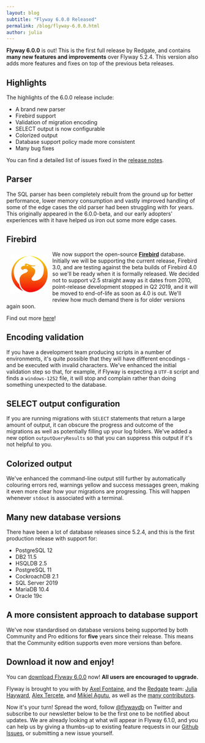 ```yaml
---
layout: blog
subtitle: "Flyway 6.0.0 Released"
permalink: /blog/flyway-6.0.0.html
author: julia
---
```

**Flyway 6.0.0** is out! This is the first full release by Redgate, and contains **many new features and
improvements** over Flyway 5.2.4. This version also adds more features and fixes on top of the previous beta releases.  

## Highlights

The highlights of the 6.0.0 release include:

- A brand new parser
- Firebird support
- Validation of migration encoding
- SELECT output is now configurable
- Colorized output
- Database support policy made more consistent
- Many bug fixes

You can find a detailed list of issues fixed in the [release notes](/documentation/releaseNotes#6.0.0).

## Parser

The SQL parser has been completely rebuilt from the ground up for better performance, lower memory consumption and 
vastly improved handling of some of the edge cases the old parser had been struggling with for years. This 
originally appeared in the 6.0.0-beta, and our early adopters' experiences with it have helped us iron out
some more edge cases.

## Firebird

<img src="/assets/posts/flyway-6.0.0/firebird.jpg" style="float: left; height: 100px; margin: 10px;"> We now support the 
open-source [**Firebird**](https://firebirdsql.org/en/start/) database. Initially we will be supporting 
the current release, Firebird 3.0, and are testing against the beta builds of Firebird 4.0 so we'll be ready
when it is formally released. We decided not 
to support v2.5 straight away as it dates from 2010, point-release development stopped in Q2 2019, and
it will be moved to end-of-life as soon as 4.0 is out. We'll review how much demand there is
for older versions again soon. 

Find out more [here](/documentation/database/firebird)!


## Encoding validation

If you have a development team producing scripts in a number of environments, it's quite possible that they
will have different encodings - and be executed with invalid characters. We've enhanced the initial validation
step so that, for example, if Flyway is expecting a `UTF-8` script and finds a `windows-1252` file, it will
stop and complain rather than doing something unexpected to the database. 

## SELECT output configuration

If you are running migrations with `SELECT` statements that return a large amount of output, it can obscure the
progress and outcome of the migrations as well as potentially filling up your log folders. We've added a new 
option `outputQueryResults` so that you can suppress this output if it's not helpful to you.

## Colorized output

We've enhanced the command-line output still further by automatically colouring errors red, warnings yellow
and success messages green, making it even more clear how your migrations are progressing. This will happen
whenever `stdout` is associated with a terminal.

## Many new database versions

There have been a lot of database releases since 5.2.4, and this is the first production release with support for:

- PostgreSQL 12 
- DB2 11.5 
- HSQLDB 2.5 
- PostgreSQL 11 
- CockroachDB 2.1 
- SQL Server 2019 
- MariaDB 10.4 
- Oracle 19c 

## A more consistent approach to database support

We've now standardised on database versions being supported by both Community and Pro editions for **five** years
since their release. This means that the Community edition supports even more versions than before. 

## Download it now and enjoy!

You can [download Flyway 6.0.0](/download) now! **All users are encouraged to upgrade.**

Flyway is brought to you with <i class="fa fa-heart"></i> by [Axel Fontaine](https://twitter.com/axelfontaine),
and the [Redgate](https://red-gate.com) team: [Julia Hayward](https://twitter.com/Julia_Hayward),
[Alex Tercete](https://twitter.com/alextercete), and [Mikiel Agutu](https://twitter.com/mikielagutu),
as well as the [many contributors](/documentation/contribute/hallOfFame).

Now it's your turn! Spread the word, follow [@flywaydb](https://twitter.com/flywaydb) on Twitter and subscribe
to our newsletter below to be the first one to be notified about updates. We are already looking at what will appear
in Flyway 6.1.0, and you can help us by giving a thumbs-up to existing feature requests in our 
[Github Issues](https://github.com/flyway/flyway/issues), or submitting a new issue yourself. 
